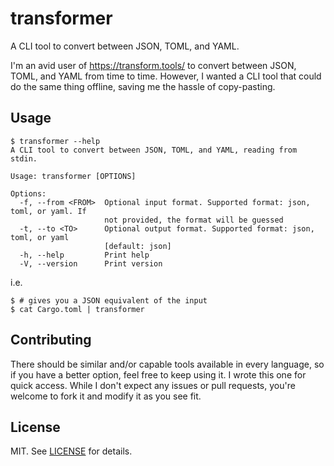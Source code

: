 # transformer

A CLI tool to convert between JSON, TOML, and YAML.

I'm an avid user of https://transform.tools/ to convert between JSON, TOML, and YAML from time to time. However, I wanted a CLI tool that could do the same thing offline, saving me the hassle of copy-pasting.

## Usage

```console
$ transformer --help
A CLI tool to convert between JSON, TOML, and YAML, reading from stdin.

Usage: transformer [OPTIONS]

Options:
  -f, --from <FROM>  Optional input format. Supported format: json, toml, or yaml. If
                     not provided, the format will be guessed
  -t, --to <TO>      Optional output format. Supported format: json, toml, or yaml
                     [default: json]
  -h, --help         Print help
  -V, --version      Print version
```

i.e.

```console
$ # gives you a JSON equivalent of the input
$ cat Cargo.toml | transformer
```

## Contributing

There should be similar and/or capable tools available in every language, so if you have a better option, feel free to keep using it. I wrote this one for quick access. While I don't expect any issues or pull requests, you're welcome to fork it and modify it as you see fit.

## License

MIT. See [LICENSE](LICENSE) for details.
